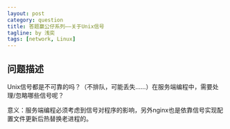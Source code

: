 ```yaml
---
layout: post
category: question
title: 答题赢公仔系列——关于Unix信号
tagline: by 浅奕
tags: [network, Linux]
---
```


## 问题描述

Unix信号都是不可靠的吗？（不排队，可能丢失……）在服务端编程中，需要处理/忽略哪些信号呢？

意义：服务端编程必须考虑到信号对程序的影响，另外nginx也是依靠信号实现配置文件更新后热替换老进程的。